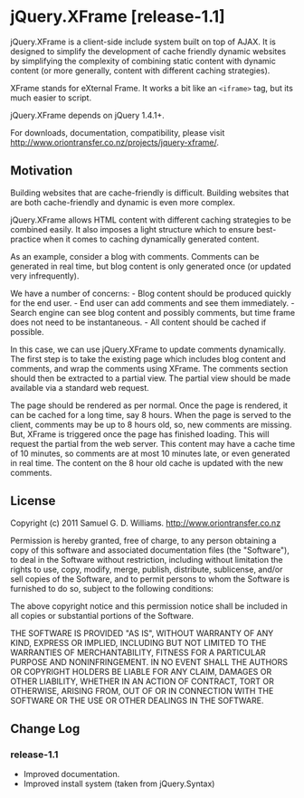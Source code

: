 # jQuery.XFrame [release-1.1] #

jQuery.XFrame is a client-side include system built on top of AJAX. It is designed to simplify the development of cache friendly dynamic websites by simplifying the complexity of combining static content with dynamic content (or more generally, content with different caching strategies).

XFrame stands for eXternal Frame. It works a bit like an `<iframe>` tag, but its much easier to script.
	
jQuery.XFrame depends on jQuery 1.4.1+.

For downloads, documentation, compatibility, please visit <http://www.oriontransfer.co.nz/projects/jquery-xframe/>.

## Motivation ##

Building websites that are cache-friendly is difficult. Building websites that are both cache-friendly and dynamic is even more complex.

jQuery.XFrame allows HTML content with different caching strategies to be combined easily. It also imposes a light structure which to ensure best-practice when it comes to caching dynamically generated content.

As an example, consider a blog with comments. Comments can be generated in real time, but blog content is only generated once (or updated very infrequently).

We have a number of concerns:
	- Blog content should be produced quickly for the end user.
	- End user can add comments and see them immediately.
	- Search engine can see blog content and possibly comments, but time frame does not need to be instantaneous.
	- All content should be cached if possible.

In this case, we can use jQuery.XFrame to update comments dynamically. The first step is to take the existing page which includes blog content and comments, and wrap the comments using XFrame. The comments section should then be extracted to a partial view. The partial view should be made available via a standard web request.

The page should be rendered as per normal. Once the page is rendered, it can be cached for a long time, say 8 hours. When the page is served to the client, comments may be up to 8 hours old, so, new comments are missing. But, XFrame is triggered once the page has finished loading. This will request the partial from the web server. This content may have a cache time of 10 minutes, so comments are at most 10 minutes late, or even generated in real time. The content on the 8 hour old cache is updated with the new comments.

## License ##

Copyright (c) 2011 Samuel G. D. Williams. <http://www.oriontransfer.co.nz>

Permission is hereby granted, free of charge, to any person obtaining a copy
of this software and associated documentation files (the "Software"), to deal
in the Software without restriction, including without limitation the rights
to use, copy, modify, merge, publish, distribute, sublicense, and/or sell
copies of the Software, and to permit persons to whom the Software is
furnished to do so, subject to the following conditions:

The above copyright notice and this permission notice shall be included in
all copies or substantial portions of the Software.

THE SOFTWARE IS PROVIDED "AS IS", WITHOUT WARRANTY OF ANY KIND, EXPRESS OR
IMPLIED, INCLUDING BUT NOT LIMITED TO THE WARRANTIES OF MERCHANTABILITY,
FITNESS FOR A PARTICULAR PURPOSE AND NONINFRINGEMENT. IN NO EVENT SHALL THE
AUTHORS OR COPYRIGHT HOLDERS BE LIABLE FOR ANY CLAIM, DAMAGES OR OTHER
LIABILITY, WHETHER IN AN ACTION OF CONTRACT, TORT OR OTHERWISE, ARISING FROM,
OUT OF OR IN CONNECTION WITH THE SOFTWARE OR THE USE OR OTHER DEALINGS IN
THE SOFTWARE.

## Change Log ##

### release-1.1 ###
 - Improved documentation.
 - Improved install system (taken from jQuery.Syntax)